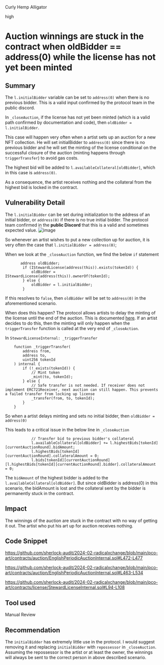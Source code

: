 Curly Hemp Alligator

high

# Auction winnings are stuck in the contract when oldBidder == address(0) while the license has not yet been minted

## Summary

The `l.initialBidder` variable can be set to `address(0)` when there is no previous bidder. This is a valid input confirmed by the protocol team in the public discord. 

In `_closeAuction`, if the license has not yet been minted (which is a valid path confirmed by documentation and code), then `oldBidder = l.initialBidder`.

This case will happen very often when a artist sets up an auction for a new NFT collection. He will set initialBidder to `address(0)` since there is no previous bidder and he will set the minting of the license conditional on the successful closure of the auction (minting happens through `triggerTransfer`) to avoid gas costs.

The highest bid will be added to `l.availableCollateral[oldBidder]`, which in this case is `address(0)`.

As a consequence, the artist receives nothing and the collateral from the highest bid is locked in the contract. 

## Vulnerability Detail

The `l.initialBidder` can be set during initialization to the address of an initial bidder, or `address(0)` if there is no true initial bidder. The protocol team confirmed in the **public Discord** that this is a valid and sometimes expected value.
![image](https://github.com/sherlock-audit/2024-02-radicalxchange-14si2o/assets/111807030/9733ebbe-41f1-4463-ba1e-366f03ca4e14)

So whenever an artist wishes to put a new collection up for auction, it is very often the case that  `l.initialBidder = address(0)`;


  
When we look at the `_closeAuction` function, we find the below `if` statement

```solidity
       address oldBidder;
        if (IStewardLicense(address(this)).exists(tokenId)) {
            oldBidder = IStewardLicense(address(this)).ownerOf(tokenId);
        } else {
            oldBidder = l.initialBidder;
        }
```
If this resolves to `false`, then `oldBidder` will be set to `address(0)` in the aforementioned scenario.

When does this happen? The protocol allows artists to delay the minting of the license until the end of the auction. This is documented [here](https://pco-art-docs.vercel.app/for-artists/instantiating-your-art/). If an artist decides to do this, then the minting will only happen when the `triggerTransfer` function is called at the very end of `_closeAction`.

In `StewardLicenseInternal: _triggerTransfer`
```solidity
    function _triggerTransfer(
        address from,
        address to,
        uint256 tokenId
    ) internal {
        if (!_exists(tokenId)) {
            // Mint token
            _mint(to, tokenId);
        } else {
            // Safe transfer is not needed. If receiver does not implement ERC721Receiver, next auction can still happen. This prevents a failed transfer from locking up license
            _transfer(from, to, tokenId);
        }
    }

```
So when a artist delays minting and sets no initial bidder, then `oldBidder = address(0)`

This leads to a critical issue in the below line in `_closeAuction`

```solidity
            // Transfer bid to previous bidder's collateral
            l.availableCollateral[oldBidder] += l.highestBids[tokenId][currentAuctionRound].bidAmount;
            l.highestBids[tokenId][currentAuctionRound].collateralAmount = 0;
            l.bids[tokenId][currentAuctionRound][l.highestBids[tokenId][currentAuctionRound].bidder].collateralAmount = 0;
```
The `bidAmount` of the highest bidder is added to the `l.availableCollateral[oldBidder]`. But since oldBidder is address(0) in this scenario, the bidAmount is lost and the collateral sent by the bidder is permanently stuck in the contract. 

## Impact

The winnings of the auction are stuck in the contract with no way of getting it out. 
The artist who put his art up for auction receives nothing. 


## Code Snippet
https://github.com/sherlock-audit/2024-02-radicalxchange/blob/main/pco-art/contracts/auction/EnglishPeriodicAuctionInternal.sol#L472-L477

https://github.com/sherlock-audit/2024-02-radicalxchange/blob/main/pco-art/contracts/auction/EnglishPeriodicAuctionInternal.sol#L463-L534

https://github.com/sherlock-audit/2024-02-radicalxchange/blob/main/pco-art/contracts/license/StewardLicenseInternal.sol#L94-L108

## Tool used

Manual Review

## Recommendation

The `initialBidder` has extremely little use in the protocol. I would suggest removing it and replacing `initialBidder` with `repossessor` in `_closeAuction`. Assuming the repossessor is the artist or at least the owner, the winnings will always be sent to the correct person in above described scenario.  
